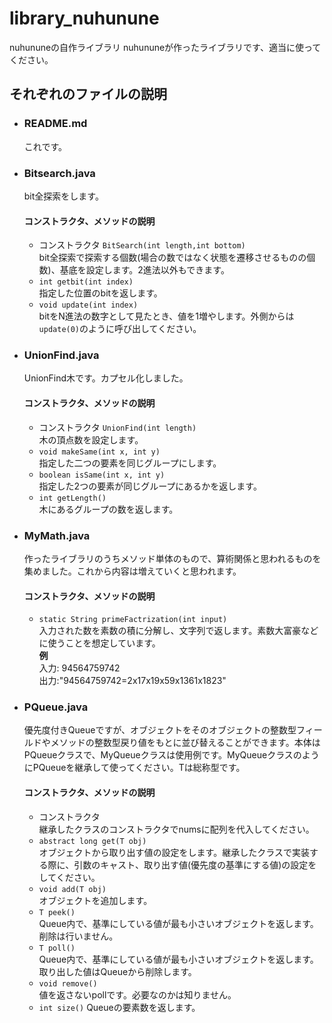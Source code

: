 # library_nuhunune
nuhununeの自作ライブラリ
nuhununeが作ったライブラリです、適当に使ってください。

## __それぞれのファイルの説明__
- ### __README.md__
	 これです。
- ### __Bitsearch.java__
	bit全探索をします。
	#### コンストラクタ、メソッドの説明
	- コンストラクタ `BitSearch(int length,int bottom)`   
	  bit全探索で探索する個数(場合の数ではなく状態を遷移させるものの個数)、基底を設定します。2進法以外もできます。
	- `int getbit(int index)`  
	  指定した位置のbitを返します。
	- `void update(int index)`  
	  bitをN進法の数字として見たとき、値を1増やします。外側からは`update(0)`のように呼び出してください。		

- ### __UnionFind.java__
	UnionFind木です。カプセル化しました。
	#### コンストラクタ、メソッドの説明
	- コンストラクタ `UnionFind(int length)`  
	  木の頂点数を設定します。
	- `void makeSame(int x, int y)`  
	  指定した二つの要素を同じグループにします。
	- `boolean isSame(int x, int y)`  
	  指定した2つの要素が同じグループにあるかを返します。
	- `int getLength()`  
	  木にあるグループの数を返します。
	  
- ### __MyMath.java__
	 作ったライブラリのうちメソッド単体のもので、算術関係と思われるものを集めました。これから内容は増えていくと思われます。
	 #### コンストラクタ、メソッドの説明
	 - `static String primeFactrization(int input)`  
	   入力された数を素数の積に分解し、文字列で返します。素数大富豪などに使うことを想定しています。  
	   __例__  
	   入力: 94564759742  
	   出力:"94564759742=2x17x19x59x1361x1823"

- ### __PQueue.java__
	 優先度付きQueueですが、オブジェクトをそのオブジェクトの整数型フィールドやメソッドの整数型戻り値をもとに並び替えることができます。本体はPQueueクラスで、MyQueueクラスは使用例です。MyQueueクラスのようにPQueueを継承して使ってください。Tは総称型です。
	 #### コンストラクタ、メソッドの説明
	 - コンストラクタ  
	   継承したクラスのコンストラクタでnumsに配列を代入してください。
	 - `abstract long get(T obj)`  
	   オブジェクトから取り出す値の設定をします。継承したクラスで実装する際に、引数のキャスト、取り出す値(優先度の基準にする値)の設定をしてください。
	 - `void add(T obj)`  
	   オブジェクトを追加します。
	 - `T peek()`  
	   Queue内で、基準にしている値が最も小さいオブジェクトを返します。削除は行いません。
	 - `T poll()`  
	   Queue内で、基準にしている値が最も小さいオブジェクトを返します。取り出した値はQueueから削除します。
	 - `void remove()`  
	   値を返さないpollです。必要なのかは知りません。
	 - `int size()`
	   Queueの要素数を返します。
